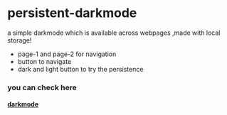 # persistent-darkmode
a simple darkmode which is available across webpages ,made with local storage!


* page-1 and page-2 for navigation 
* button to navigate
* dark and light button to try the persistence


### you can check here
#### [darkmode](https://iamrahulrnair.github.io/persistent-darkmode/page-2.html)
